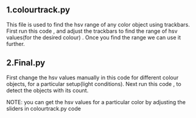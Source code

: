 ## 1.colourtrack.py
This file is used to find the hsv range of any  color object using trackbars.
First run this code , and adjust the trackbars to find the range of hsv values(for the desired colour) .
Once you find the range we can use it further.

## 2.Final.py
First change the hsv values manually in this code for different colour objects, for a particular setup(light conditions).
Next run this code , to detect the objects with its count.

NOTE: you can get the hsv values for a particular color by adjusting the sliders in colourtrack.py code
 





